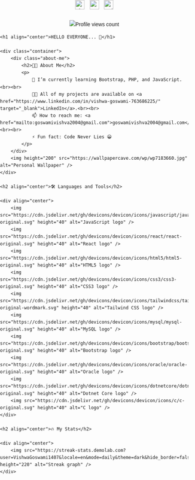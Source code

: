 <!DOCTYPE html>
<html lang="en">
<head>
    <meta charset="UTF-8">
    <meta name="viewport" content="width=device-width, initial-scale=1.0">
    <title>Profile Page</title>
    <style>
        body {
            font-family: Arial, sans-serif;
            line-height: 1.6;
            margin: 0;
            padding: 0;
        }
        .container {
            display: flex;
            justify-content: center;
            align-items: flex-start;
            padding: 20px;
        }
        .container img {
            border-radius: 8px;
        }
        .about-me {
            max-width: 600px;
            margin-left: 20px;
        }
        .social-icons img {
            margin: 0 5px;
        }
        h1, h2 {
            text-align: center;
        }
        h2 {
            margin-top: 20px;
        }
    </style>
</head>
<body>
    <div align="center">
        <div class="social-icons">
            <img src="https://img.shields.io/static/v1?message=LinkedIn&logo=linkedin&label=&color=0077B5&logoColor=white&labelColor=&style=for-the-badge" height="25" alt="LinkedIn logo" />
            <img src="https://img.shields.io/static/v1?message=Youtube&logo=youtube&label=&color=FF0000&logoColor=white&labelColor=&style=for-the-badge" height="25" alt="YouTube logo" />
            <img src="https://img.shields.io/static/v1?message=Twitter&logo=twitter&label=&color=1DA1F2&logoColor=white&labelColor=&style=for-the-badge" height="25" alt="Twitter logo" />
        </div>
        <br>
        <div align="center">
            <img src="https://profile-counter.glitch.me/VishwaGoswami1407/count.svg" alt="Profile views count" />
        </div>
    </div>

    <h1 align="center">HELLO EVERYONE... 👋</h1>

    <div class="container">
        <div class="about-me">
            <h2>👩‍💻 About Me</h2>
            <p>
                🌱 I’m currently learning Bootstrap, PHP, and JavaScript.<br><br>
                👨‍💻 All of my projects are available on <a href="https://www.linkedin.com/in/vishwa-goswami-763686225/" target="_blank">LinkedIn</a>.<br><br>
                📫 How to reach me: <a href="mailto:goswamivishva2004@gmail.com">goswamivishva2004@gmail.com</a><br><br>
                ⚡ Fun fact: Code Never Lies 😀
            </p>
        </div>
        <img height="200" src="https://wallpapercave.com/wp/wp7183660.jpg" alt="Personal Wallpaper" />
    </div>

    <h2 align="center">🛠 Languages and Tools</h2>

    <div align="center">
        <img src="https://cdn.jsdelivr.net/gh/devicons/devicon/icons/javascript/javascript-original.svg" height="40" alt="JavaScript logo" />
        <img src="https://cdn.jsdelivr.net/gh/devicons/devicon/icons/react/react-original.svg" height="40" alt="React logo" />
        <img src="https://cdn.jsdelivr.net/gh/devicons/devicon/icons/html5/html5-original.svg" height="40" alt="HTML5 logo" />
        <img src="https://cdn.jsdelivr.net/gh/devicons/devicon/icons/css3/css3-original.svg" height="40" alt="CSS3 logo" />
        <img src="https://cdn.jsdelivr.net/gh/devicons/devicon/icons/tailwindcss/tailwindcss-original-wordmark.svg" height="40" alt="Tailwind CSS logo" />
        <img src="https://cdn.jsdelivr.net/gh/devicons/devicon/icons/mysql/mysql-original.svg" height="40" alt="MySQL logo" />
        <img src="https://cdn.jsdelivr.net/gh/devicons/devicon/icons/bootstrap/bootstrap-original.svg" height="40" alt="Bootstrap logo" />
        <img src="https://cdn.jsdelivr.net/gh/devicons/devicon/icons/oracle/oracle-original.svg" height="40" alt="Oracle logo" />
        <img src="https://cdn.jsdelivr.net/gh/devicons/devicon/icons/dotnetcore/dotnetcore-original.svg" height="40" alt="Dotnet Core logo" />
        <img src="https://cdn.jsdelivr.net/gh/devicons/devicon/icons/c/c-original.svg" height="40" alt="C logo" />
    </div>

    <h2 align="center">🔥 My Stats</h2>

    <div align="center">
        <img src="https://streak-stats.demolab.com?user=VishwaGoswami1407&locale=en&mode=daily&theme=dark&hide_border=false&border_radius=5&order=3" height="220" alt="Streak graph" />
    </div>
</body>
</html>
